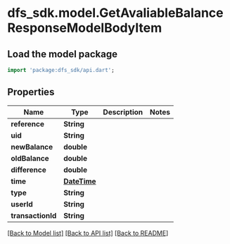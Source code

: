 # dfs_sdk.model.GetAvaliableBalanceResponseModelBodyItem

## Load the model package
```dart
import 'package:dfs_sdk/api.dart';
```

## Properties
Name | Type | Description | Notes
------------ | ------------- | ------------- | -------------
**reference** | **String** |  | 
**uid** | **String** |  | 
**newBalance** | **double** |  | 
**oldBalance** | **double** |  | 
**difference** | **double** |  | 
**time** | [**DateTime**](DateTime.md) |  | 
**type** | **String** |  | 
**userId** | **String** |  | 
**transactionId** | **String** |  | 

[[Back to Model list]](../README.md#documentation-for-models) [[Back to API list]](../README.md#documentation-for-api-endpoints) [[Back to README]](../README.md)



